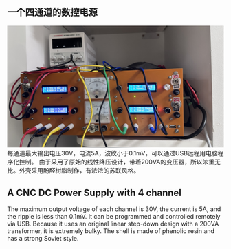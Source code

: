 ## 一个四通道的数控电源 ##

![完成图](<Doc/Design/assets/IMG_5843.jpeg>)
每通道最大输出电压30V，电流5A，波纹小于0.1mV，可以通过USB远程用电脑程序化控制。
由于采用了原始的线性降压设计，带着200VA的变压器，所以笨重无比。外壳采用酚醛树脂制作，有浓浓的苏联风格。


## A CNC DC Power Supply with 4 channel ##
The maximum output voltage of each channel is 30V, the current is 5A, and the ripple is less than 0.1mV. It can be programmed and controlled remotely via USB.
Because it uses an original linear step-down design with a 200VA transformer, it is extremely bulky. The shell is made of phenolic resin and has a strong Soviet style.
